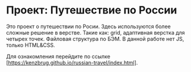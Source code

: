 # Проект: Путешествие по России

Это проект о путешествии по Росии. Здесь используются более сложные решение в верстве. Такие как: grid, адаптивная верстка для четырех точек. Файловая структура по БЭМ. В данной работе нет JS, только HTML&CSS.

Для ознакомления перейдите по ссылке [https://kenzbrug.github.io/russian-travel/index.html].